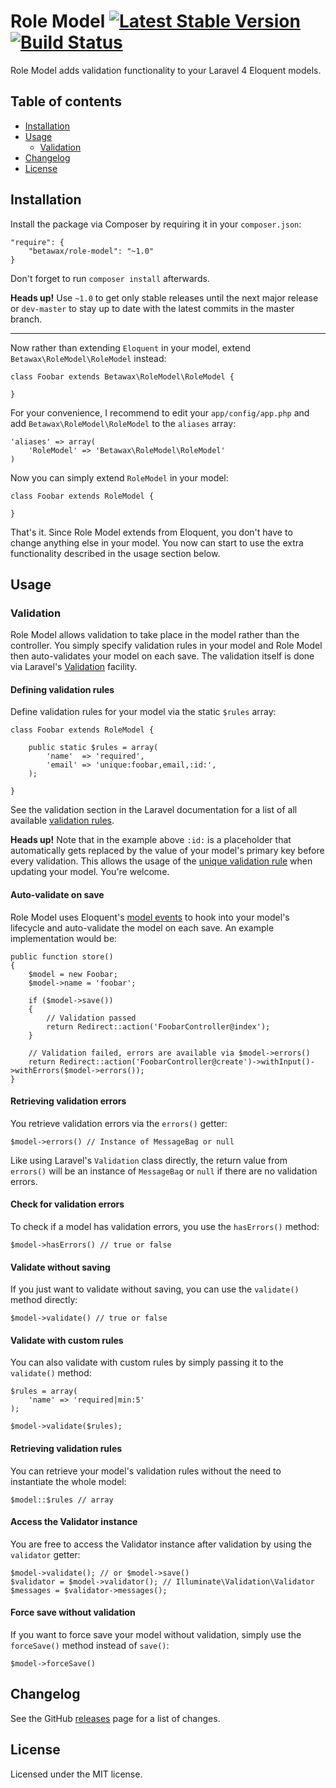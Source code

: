 # Role Model [![Latest Stable Version](https://poser.pugx.org/betawax/role-model/v/stable.png)](https://packagist.org/packages/betawax/role-model) [![Build Status](https://travis-ci.org/betawax/role-model.png?branch=master)](https://travis-ci.org/betawax/role-model) #

Role Model adds validation functionality to your Laravel 4 Eloquent models.

## Table of contents

- [Installation](#installation)
- [Usage](#usage)
	- [Validation](#validation)
- [Changelog](#changelog)
- [License](#license)

## Installation

Install the package via Composer by requiring it in your `composer.json`:

	"require": {
		"betawax/role-model": "~1.0"
	}

Don't forget to run `composer install` afterwards.

**Heads up!** Use `~1.0` to get only stable releases until the next major release or `dev-master` to stay up to date with the latest commits in the master branch.

---

Now rather than extending `Eloquent` in your model, extend `Betawax\RoleModel\RoleModel` instead:

	class Foobar extends Betawax\RoleModel\RoleModel {
		
	}

For your convenience, I recommend to edit your `app/config/app.php` and add `Betawax\RoleModel\RoleModel` to the `aliases` array:

	'aliases' => array(
		'RoleModel' => 'Betawax\RoleModel\RoleModel'
	)

Now you can simply extend `RoleModel` in your model:

	class Foobar extends RoleModel {
		
	}

That's it. Since Role Model extends from Eloquent, you don't have to change anything else in your model. You now can start to use the extra functionality described in the usage section below.

## Usage

### Validation

Role Model allows validation to take place in the model rather than the controller. You simply specify validation rules in your model and Role Model then auto-validates your model on each save. The validation itself is done via Laravel's [Validation](http://four.laravel.com/docs/validation) facility.

#### Defining validation rules

Define validation rules for your model via the static `$rules` array:

	class Foobar extends RoleModel {
		
		public static $rules = array(
			'name'  => 'required',
			'email' => 'unique:foobar,email,:id:',
		);
		
	}

See the validation section in the Laravel documentation for a list of all available [validation rules](http://four.laravel.com/docs/validation#available-validation-rules).

**Heads up!** Note that in the example above `:id:` is a placeholder that automatically gets replaced by the value of your model's primary key before every validation. This allows the usage of the [unique validation rule](http://four.laravel.com/docs/validation#rule-unique) when updating your model. You're welcome.

#### Auto-validate on save

Role Model uses Eloquent's [model events](http://four.laravel.com/docs/eloquent#model-events) to hook into your model's lifecycle and auto-validate the model on each save. An example implementation would be:

	public function store()
	{
		$model = new Foobar;
		$model->name = 'foobar';
		
		if ($model->save())
		{
			// Validation passed
			return Redirect::action('FoobarController@index');
		}
		
		// Validation failed, errors are available via $model->errors()
		return Redirect::action('FoobarController@create')->withInput()->withErrors($model->errors());
	}

#### Retrieving validation errors

You retrieve validation errors via the `errors()` getter:

	$model->errors() // Instance of MessageBag or null

Like using Laravel's `Validation` class directly, the return value from `errors()` will be an instance of `MessageBag` or `null` if there are no validation errors.

#### Check for validation errors

To check if a model has validation errors, you use the `hasErrors()` method:

	$model->hasErrors() // true or false

#### Validate without saving

If you just want to validate without saving, you can use the `validate()` method directly:

	$model->validate() // true or false

#### Validate with custom rules

You can also validate with custom rules by simply passing it to the `validate()` method:

	$rules = array(
		'name' => 'required|min:5'
	);
	
	$model->validate($rules);

#### Retrieving validation rules

You can retrieve your model's validation rules without the need to instantiate the whole model:

	$model::$rules // array

#### Access the Validator instance

You are free to access the Validator instance after validation by using the `validator` getter:

	$model->validate(); // or $model->save()
	$validator = $model->validator(); // Illuminate\Validation\Validator
	$messages = $validator->messages();

#### Force save without validation

If you want to force save your model without validation, simply use the `forceSave()` method instead of `save()`:

	$model->forceSave()

## Changelog

See the GitHub [releases](https://github.com/betawax/role-model/releases) page for a list of changes.

## License

Licensed under the MIT license.
